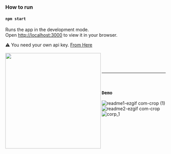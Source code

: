 ### How to run
#### `npm start`

Runs the app in the development mode.\
Open [http://localhost:3000](http://localhost:3000) to view it in your browser.

⚠ You need your own api key.
<a href="https://apilayer.com/marketplace/exchangerates_data-api">From Here</a><br/><br/>
<img align="left" width="300" height="auto" src="https://github.com/subin1028/wanted_FE/assets/76259186/58ebb587-b3a0-4a0d-b1d0-5278bc69c138">

</br></br>

---

</br>

### `Demo`
![readme1-ezgif com-crop (1)](https://github.com/subin1028/wanted_FE/assets/76259186/c7d6072c-dfec-402d-aecd-bd14b8e0c300)
![readme2-ezgif com-crop](https://github.com/subin1028/wanted_FE/assets/76259186/454c58f2-dd5e-4919-8ac6-4b91cefa667e)
![corp_1](https://github.com/subin1028/wanted_FE/assets/76259186/c256e18a-be03-44d4-997f-df73073c2469)
